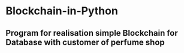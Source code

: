 # Blockchain-in-Python
## Program for realisation simple Blockchain for Database with customer of perfume shop ##
